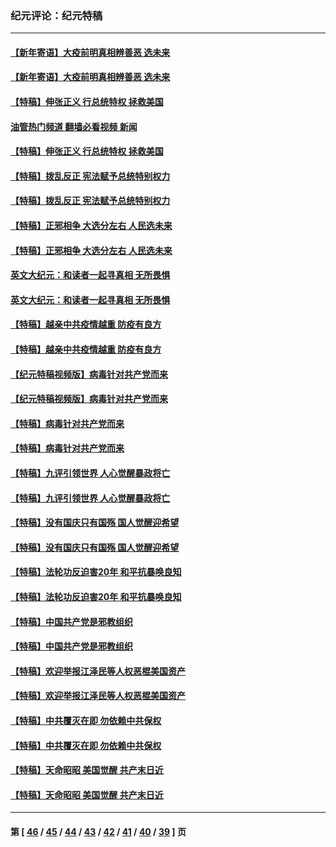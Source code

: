 ### 纪元评论：纪元特稿
---
#### [【新年寄语】大疫前明真相辨善恶 选未来](../../pages/nsc424/n12660855.md?06130330) 
#### [【新年寄语】大疫前明真相辨善恶 选未来](../../pages/nsc424/n12660855.md?06130330) 
#### [【特稿】伸张正义 行总统特权 拯救美国](../../pages/nsc424/n12616806.md?06130330) 
#### [油管热门频道 翻墙必看视频 新闻](ok?06130330)
#### [【特稿】伸张正义 行总统特权 拯救美国](../../pages/nsc424/n12616806.md?06130330) 
#### [【特稿】拨乱反正 宪法赋予总统特别权力](../../pages/nsc424/n12598306.md?06130330) 
#### [【特稿】拨乱反正 宪法赋予总统特别权力](../../pages/nsc424/n12598306.md?06130330) 
#### [【特稿】正邪相争 大选分左右 人民选未来](../../pages/nsc424/n12545208.md?06130330) 
#### [【特稿】正邪相争 大选分左右 人民选未来](../../pages/nsc424/n12545208.md?06130330) 
#### [英文大纪元：和读者一起寻真相 无所畏惧](../../pages/nsc424/n12542027.md?06130330) 
#### [英文大纪元：和读者一起寻真相 无所畏惧](../../pages/nsc424/n12542027.md?06130330) 
#### [【特稿】越亲中共疫情越重 防疫有良方](../../pages/nsc424/n12042989.md?06130330) 
#### [【特稿】越亲中共疫情越重 防疫有良方](../../pages/nsc424/n12042989.md?06130330) 
#### [【纪元特稿视频版】病毒针对共产党而来](../../pages/nsc424/n11977328.md?06130330) 
#### [【纪元特稿视频版】病毒针对共产党而来](../../pages/nsc424/n11977328.md?06130330) 
#### [【特稿】病毒针对共产党而来](../../pages/nsc424/n11928818.md?06130330) 
#### [【特稿】病毒针对共产党而来](../../pages/nsc424/n11928818.md?06130330) 
#### [【特稿】九评引领世界 人心觉醒暴政将亡](../../pages/nsc424/n11660496.md?06130330) 
#### [【特稿】九评引领世界 人心觉醒暴政将亡](../../pages/nsc424/n11660496.md?06130330) 
#### [【特稿】没有国庆只有国殇 国人觉醒迎希望](../../pages/nsc424/n11549354.md?06130330) 
#### [【特稿】没有国庆只有国殇 国人觉醒迎希望](../../pages/nsc424/n11549354.md?06130330) 
#### [【特稿】法轮功反迫害20年 和平抗暴唤良知](../../pages/nsc424/n11389135.md?06130330) 
#### [【特稿】法轮功反迫害20年 和平抗暴唤良知](../../pages/nsc424/n11389135.md?06130330) 
#### [【特稿】中国共产党是邪教组织](../../pages/nsc424/n11355551.md?06130330) 
#### [【特稿】中国共产党是邪教组织](../../pages/nsc424/n11355551.md?06130330) 
#### [【特稿】欢迎举报江泽民等人权恶棍美国资产](../../pages/nsc424/n11303040.md?06130330) 
#### [【特稿】欢迎举报江泽民等人权恶棍美国资产](../../pages/nsc424/n11303040.md?06130330) 
#### [【特稿】中共覆灭在即 勿依赖中共保权](../../pages/nsc424/n11278510.md?06130330) 
#### [【特稿】中共覆灭在即 勿依赖中共保权](../../pages/nsc424/n11278510.md?06130330) 
#### [【特稿】天命昭昭 美国觉醒 共产末日近](../../pages/nsc424/n11150259.md?06130330) 
#### [【特稿】天命昭昭 美国觉醒 共产末日近](../../pages/nsc424/n11150259.md?06130330) 

---
#### 第 [ [46](./46.md?06130330) / [45](./45.md?06130330) / [44](./44.md?06130330) / [43](./43.md?06130330) / [42](./42.md?06130330) / [41](./41.md?06130330) / [40](./40.md?06130330) / [39](./39.md?06130330) ] 页

